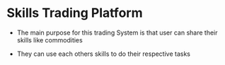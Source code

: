 # Skills Trading Platform

- The main purpose for this trading System is that user can share their skills like commodities

- They can use each others skills to do their respective tasks
